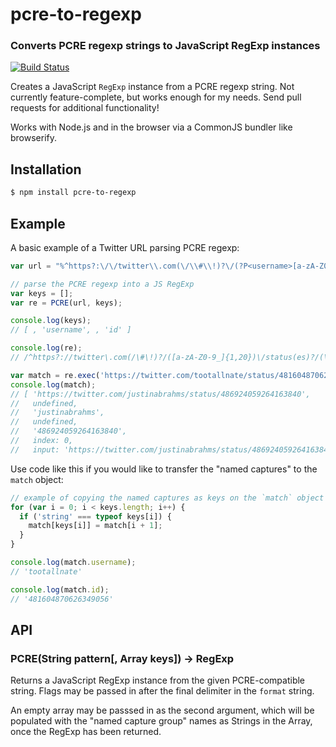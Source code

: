 pcre-to-regexp
==============
### Converts PCRE regexp strings to JavaScript RegExp instances
[![Build Status](https://travis-ci.org/TooTallNate/pcre-to-regexp.png?branch=master)](https://travis-ci.org/TooTallNate/pcre-to-regexp)

Creates a JavaScript `RegExp` instance from a PCRE regexp string.
Not currently feature-complete, but works enough for my needs. Send
pull requests for additional functionality!

Works with Node.js and in the browser via a CommonJS bundler like browserify.


Installation
------------

``` bash
$ npm install pcre-to-regexp
```

Example
-------

A basic example of a Twitter URL parsing PCRE regexp:

``` js
var url = "%^https?:\/\/twitter\\.com(\/\\#\\!)?\/(?P<username>[a-zA-Z0-9_]{1,20})\\\/status(es)?\/(?P<id>\\d+)\/?$%ig";

// parse the PCRE regexp into a JS RegExp
var keys = [];
var re = PCRE(url, keys);

console.log(keys);
// [ , 'username', , 'id' ]

console.log(re);
// /^https?://twitter\.com(/\#\!)?/([a-zA-Z0-9_]{1,20})\/status(es)?/(\d+)/?$/gi

var match = re.exec('https://twitter.com/tootallnate/status/481604870626349056');
console.log(match);
// [ 'https://twitter.com/justinabrahms/status/486924059264163840',
//   undefined,
//   'justinabrahms',
//   undefined,
//   '486924059264163840',
//   index: 0,
//   input: 'https://twitter.com/justinabrahms/status/486924059264163840' ]
```

Use code like this if you would like to transfer the "named captures" to the
`match` object:

``` js
// example of copying the named captures as keys on the `match` object
for (var i = 0; i < keys.length; i++) {
  if ('string' === typeof keys[i]) {
    match[keys[i]] = match[i + 1];
  }
}

console.log(match.username);
// 'tootallnate'

console.log(match.id);
// '481604870626349056'
```

API
---

### PCRE(String pattern[, Array keys]) → RegExp

Returns a JavaScript RegExp instance from the given PCRE-compatible string.
Flags may be passed in after the final delimiter in the `format` string.

An empty array may be passsed in as the second argument, which will be
populated with the "named capture group" names as Strings in the Array,
once the RegExp has been returned.

